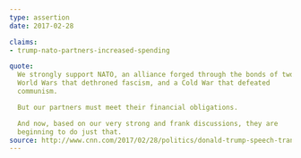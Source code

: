 ```yaml
---
type: assertion
date: 2017-02-28

claims:
- trump-nato-partners-increased-spending

quote:
  We strongly support NATO, an alliance forged through the bonds of two
  World Wars that dethroned fascism, and a Cold War that defeated
  communism.

  But our partners must meet their financial obligations.

  And now, based on our very strong and frank discussions, they are
  beginning to do just that.
source: http://www.cnn.com/2017/02/28/politics/donald-trump-speech-transcript-full-text/index.html
---
```

